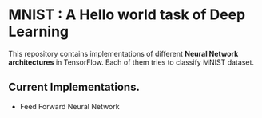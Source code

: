 # MNIST : A Hello world task of Deep Learning

This repository contains implementations of different **Neural Network architectures** in TensorFlow. Each of them tries to classify MNIST dataset.

## Current Implementations.

* Feed Forward Neural Network